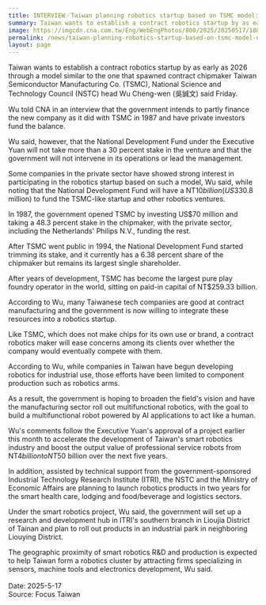 ```yaml
---
title: INTERVIEW／Taiwan planning robotics startup based on TSMC model: NSTC head
summary: Taiwan wants to establish a contract robotics startup by as early as 2026 through a model similar to the one that spawned contract chipmaker Taiwan Semiconductor Manufacturing Co. (TSMC), National Science and Technology Council (NSTC) head Wu Cheng-wen (吳誠文) said Friday.
image: https://imgcdn.cna.com.tw/Eng/WebEngPhotos/800/2025/20250517/1080x768_641155342606.jpg
permalink: /news/taiwan-planning-robotics-startup-based-on-tsmc-model-nstc-head/
layout: page
---
```

Taiwan wants to establish a contract robotics startup by as early as 2026 through a model similar to the one that spawned contract chipmaker Taiwan Semiconductor Manufacturing Co. (TSMC), National Science and Technology Council (NSTC) head Wu Cheng-wen (吳誠文) said Friday.

Wu told CNA in an interview that the government intends to partly finance the new company as it did with TSMC in 1987 and have private investors fund the balance.

Wu said, however, that the National Development Fund under the Executive Yuan will not take more than a 30 percent stake in the venture and that the government will not intervene in its operations or lead the management.

Some companies in the private sector have showed strong interest in participating in the robotics startup based on such a model, Wu said, while noting that the National Development Fund will have a NT$10 billion (US$330.8 million) to fund the TSMC-like startup and other robotics ventures.

In 1987, the government opened TSMC by investing US$70 million and taking a 48.3 percent stake in the chipmaker, with the private sector, including the Netherlands' Philips N.V., funding the rest.

After TSMC went public in 1994, the National Development Fund started trimming its stake, and it currently has a 6.38 percent share of the chipmaker but remains its largest single shareholder.

After years of development, TSMC has become the largest pure play foundry operator in the world, sitting on paid-in capital of NT$259.33 billion.

According to Wu, many Taiwanese tech companies are good at contract manufacturing and the government is now willing to integrate these resources into a robotics startup.

Like TSMC, which does not make chips for its own use or brand, a contract robotics maker will ease concerns among its clients over whether the company would eventually compete with them.

According to Wu, while companies in Taiwan have begun developing robotics for industrial use, those efforts have been limited to component production such as robotics arms.

As a result, the government is hoping to broaden the field's vision and have the manufacturing sector roll out multifunctional robotics, with the goal to build a multifunctional robot powered by AI applications to act like a human.

Wu's comments follow the Executive Yuan's approval of a project earlier this month to accelerate the development of Taiwan's smart robotics industry and boost the output value of professional service robots from NT$4 billion to NT$50 billion over the next five years.

In addition, assisted by technical support from the government-sponsored Industrial Technology Research Institute (ITRI), the NSTC and the Ministry of Economic Affairs are planning to launch robotics products in two years for the smart health care, lodging and food/beverage and logistics sectors.

Under the smart robotics project, Wu said, the government will set up a research and development hub in ITRI's southern branch in Lioujia District of Tainan and plan to roll out products in an industrial park in neighboring Liouying District.

The geographic proximity of smart robotics R&D and production is expected to help Taiwan form a robotics cluster by attracting firms specializing in sensors, machine tools and electronics development, Wu said.
<br/>
<br/>
Date: 2025-5-17
<br/>
Source: Focus Taiwan
